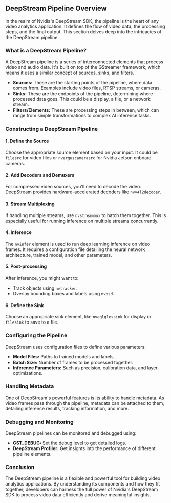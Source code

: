 
## DeepStream Pipeline Overview

In the realm of Nvidia's DeepStream SDK, the pipeline is the heart of any video analytics application. It defines the flow of video data, the processing steps, and the final output. This section delves deep into the intricacies of the DeepStream pipeline.

### What is a DeepStream Pipeline?

A DeepStream pipeline is a series of interconnected elements that process video and audio data. It's built on top of the GStreamer framework, which means it uses a similar concept of sources, sinks, and filters.

- **Sources:** These are the starting points of the pipeline, where data comes from. Examples include video files, RTSP streams, or cameras.
- **Sinks:** These are the endpoints of the pipeline, determining where processed data goes. This could be a display, a file, or a network stream.
- **Filters/Elements:** These are processing steps in between, which can range from simple transformations to complex AI inference tasks.

### Constructing a DeepStream Pipeline

#### 1. **Define the Source**

Choose the appropriate source element based on your input. It could be `filesrc` for video files or `nvarguscamerasrc` for Nvidia Jetson onboard cameras.

#### 2. **Add Decoders and Demuxers**

For compressed video sources, you'll need to decode the video. DeepStream provides hardware-accelerated decoders like `nvv4l2decoder`.

#### 3. **Stream Multiplexing**

If handling multiple streams, use `nvstreammux` to batch them together. This is especially useful for running inference on multiple streams concurrently.

#### 4. **Inference**

The `nvinfer` element is used to run deep learning inference on video frames. It requires a configuration file detailing the neural network architecture, trained model, and other parameters.

#### 5. **Post-processing**

After inference, you might want to:
- Track objects using `nvtracker`.
- Overlay bounding boxes and labels using `nvosd`.

#### 6. **Define the Sink**

Choose an appropriate sink element, like `nveglglessink` for display or `filesink` to save to a file.

### Configuring the Pipeline

DeepStream uses configuration files to define various parameters:

- **Model Files:** Paths to trained models and labels.
- **Batch Size:** Number of frames to be processed together.
- **Inference Parameters:** Such as precision, calibration data, and layer optimizations.

### Handling Metadata

One of DeepStream's powerful features is its ability to handle metadata. As video frames pass through the pipeline, metadata can be attached to them, detailing inference results, tracking information, and more.

### Debugging and Monitoring

DeepStream pipelines can be monitored and debugged using:

- **GST_DEBUG:** Set the debug level to get detailed logs.
- **DeepStream Profiler:** Get insights into the performance of different pipeline elements.

### Conclusion

The DeepStream pipeline is a flexible and powerful tool for building video analytics applications. By understanding its components and how they fit together, developers can harness the full power of Nvidia's DeepStream SDK to process video data efficiently and derive meaningful insights.

